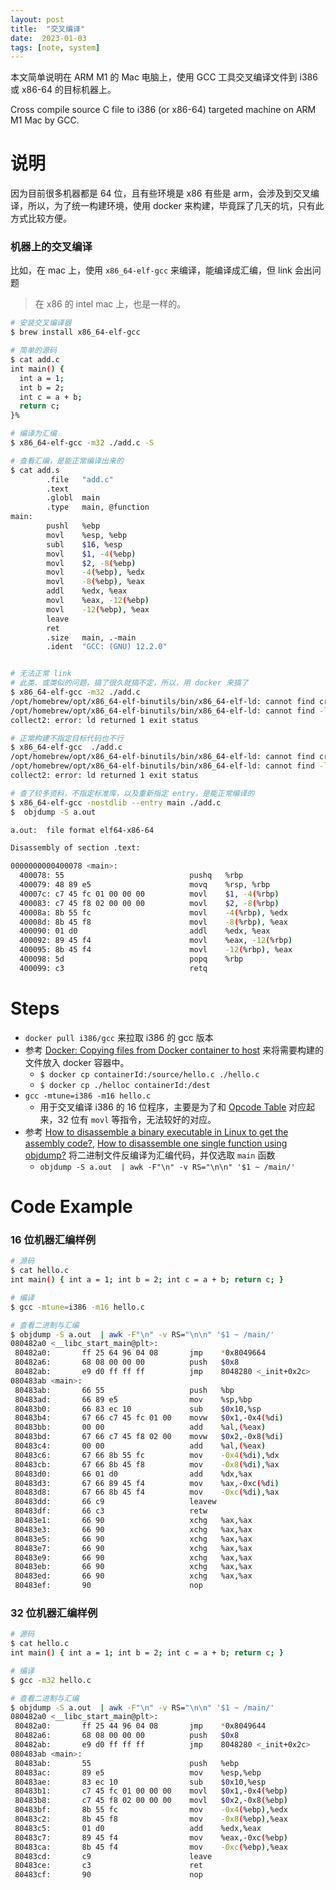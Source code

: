 ```yaml
---
layout: post
title:  "交叉编译"
date:  2023-01-03
tags: [note, system]
---
```


  本文简单说明在 ARM M1 的 Mac 电脑上，使用 GCC 工具交叉编译文件到 i386 或 x86-64 的目标机器上。

  Cross compile source C file to i386 (or x86-64) targeted machine on ARM M1 Mac by GCC.


# 说明

  因为目前很多机器都是 64 位，且有些环境是 x86 有些是 arm，会涉及到交叉编译，所以，为了统一构建环境，使用 docker 来构建，毕竟踩了几天的坑，只有此方式比较方便。

### 机器上的交叉编译

  比如，在 mac 上，使用 `x86_64-elf-gcc` 来编译，能编译成汇编，但 link 会出问题

> 在 x86 的 intel mac 上，也是一样的。

```sh
# 安装交叉编译器
$ brew install x86_64-elf-gcc

# 简单的源码
$ cat add.c
int main() {
  int a = 1;
  int b = 2;
  int c = a + b;
  return c;
}%

# 编译为汇编
$ x86_64-elf-gcc -m32 ./add.c -S

# 查看汇编，是能正常编译出来的
$ cat add.s
        .file   "add.c"
        .text
        .globl  main
        .type   main, @function
main:
        pushl   %ebp
        movl    %esp, %ebp
        subl    $16, %esp
        movl    $1, -4(%ebp)
        movl    $2, -8(%ebp)
        movl    -4(%ebp), %edx
        movl    -8(%ebp), %eax
        addl    %edx, %eax
        movl    %eax, -12(%ebp)
        movl    -12(%ebp), %eax
        leave
        ret
        .size   main, .-main
        .ident  "GCC: (GNU) 12.2.0"


# 无法正常 link
# 此类、或类似的问题，搞了很久就搞不定，所以，用 docker 来搞了
$ x86_64-elf-gcc -m32 ./add.c
/opt/homebrew/opt/x86_64-elf-binutils/bin/x86_64-elf-ld: cannot find crt0.o: No such file or directory
/opt/homebrew/opt/x86_64-elf-binutils/bin/x86_64-elf-ld: cannot find -lc: No such file or directory
collect2: error: ld returned 1 exit status

# 正常构建不指定目标代码也不行
$ x86_64-elf-gcc  ./add.c
/opt/homebrew/opt/x86_64-elf-binutils/bin/x86_64-elf-ld: cannot find crt0.o: No such file or directory
/opt/homebrew/opt/x86_64-elf-binutils/bin/x86_64-elf-ld: cannot find -lc: No such file or directory
collect2: error: ld returned 1 exit status

# 查了较多资料，不指定标准库，以及重新指定 entry，是能正常编译的
$ x86_64-elf-gcc -nostdlib --entry main ./add.c
$  objdump -S a.out

a.out:  file format elf64-x86-64

Disassembly of section .text:

0000000000400078 <main>:
  400078: 55                            pushq   %rbp
  400079: 48 89 e5                      movq    %rsp, %rbp
  40007c: c7 45 fc 01 00 00 00          movl    $1, -4(%rbp)
  400083: c7 45 f8 02 00 00 00          movl    $2, -8(%rbp)
  40008a: 8b 55 fc                      movl    -4(%rbp), %edx
  40008d: 8b 45 f8                      movl    -8(%rbp), %eax
  400090: 01 d0                         addl    %edx, %eax
  400092: 89 45 f4                      movl    %eax, -12(%rbp)
  400095: 8b 45 f4                      movl    -12(%rbp), %eax
  400098: 5d                            popq    %rbp
  400099: c3                            retq
```


# Steps

* `docker pull i386/gcc` 来拉取 i386 的 gcc 版本
* 参考 [Docker: Copying files from Docker container to host](https://stackoverflow.com/questions/22049212/docker-copying-files-from-docker-container-to-host) 来将需要构建的文件放入 docker 容器中。
  * `$ docker cp containerId:/source/hello.c ./hello.c`
  * `$ docker cp ./helloc containerId:/dest`
* `gcc -mtune=i386 -m16 hello.c`
  * 用于交叉编译 i386 的 16 位程序，主要是为了和 [Opcode Table](https://pdos.csail.mit.edu/6.828/2018/readings/i386/appa.htm) 对应起来，32 位有 `movl` 等指令，无法较好的对应。
* 参考 [How to disassemble a binary executable in Linux to get the assembly code?](https://stackoverflow.com/questions/5125896/how-to-disassemble-a-binary-executable-in-linux-to-get-the-assembly-code), [How to disassemble one single function using objdump?](https://stackoverflow.com/questions/22769246/how-to-disassemble-one-single-function-using-objdump) 将二进制文件反编译为汇编代码，并仅选取 `main` 函数
  * `objdump -S a.out  | awk -F"\n" -v RS="\n\n" '$1 ~ /main/'`


# Code Example


### 16 位机器汇编样例

```sh
# 源码
$ cat hello.c
int main() { int a = 1; int b = 2; int c = a + b; return c; }

# 编译
$ gcc -mtune=i386 -m16 hello.c

# 查看二进制与汇编
$ objdump -S a.out  | awk -F"\n" -v RS="\n\n" '$1 ~ /main/'
080482a0 <__libc_start_main@plt>:
 80482a0:       ff 25 64 96 04 08       jmp    *0x8049664
 80482a6:       68 08 00 00 00          push   $0x8
 80482ab:       e9 d0 ff ff ff          jmp    8048280 <_init+0x2c>
080483ab <main>:
 80483ab:       66 55                   push   %bp
 80483ad:       66 89 e5                mov    %sp,%bp
 80483b0:       66 83 ec 10             sub    $0x10,%sp
 80483b4:       67 66 c7 45 fc 01 00    movw   $0x1,-0x4(%di)
 80483bb:       00 00                   add    %al,(%eax)
 80483bd:       67 66 c7 45 f8 02 00    movw   $0x2,-0x8(%di)
 80483c4:       00 00                   add    %al,(%eax)
 80483c6:       67 66 8b 55 fc          mov    -0x4(%di),%dx
 80483cb:       67 66 8b 45 f8          mov    -0x8(%di),%ax
 80483d0:       66 01 d0                add    %dx,%ax
 80483d3:       67 66 89 45 f4          mov    %ax,-0xc(%di)
 80483d8:       67 66 8b 45 f4          mov    -0xc(%di),%ax
 80483dd:       66 c9                   leavew
 80483df:       66 c3                   retw
 80483e1:       66 90                   xchg   %ax,%ax
 80483e3:       66 90                   xchg   %ax,%ax
 80483e5:       66 90                   xchg   %ax,%ax
 80483e7:       66 90                   xchg   %ax,%ax
 80483e9:       66 90                   xchg   %ax,%ax
 80483eb:       66 90                   xchg   %ax,%ax
 80483ed:       66 90                   xchg   %ax,%ax
 80483ef:       90                      nop
```

### 32 位机器汇编样例

```sh
# 源码
$ cat hello.c
int main() { int a = 1; int b = 2; int c = a + b; return c; }

# 编译
$ gcc -m32 hello.c

# 查看二进制与汇编
$ objdump -S a.out  | awk -F"\n" -v RS="\n\n" '$1 ~ /main/'
080482a0 <__libc_start_main@plt>:
 80482a0:       ff 25 44 96 04 08       jmp    *0x8049644
 80482a6:       68 08 00 00 00          push   $0x8
 80482ab:       e9 d0 ff ff ff          jmp    8048280 <_init+0x2c>
080483ab <main>:
 80483ab:       55                      push   %ebp
 80483ac:       89 e5                   mov    %esp,%ebp
 80483ae:       83 ec 10                sub    $0x10,%esp
 80483b1:       c7 45 fc 01 00 00 00    movl   $0x1,-0x4(%ebp)
 80483b8:       c7 45 f8 02 00 00 00    movl   $0x2,-0x8(%ebp)
 80483bf:       8b 55 fc                mov    -0x4(%ebp),%edx
 80483c2:       8b 45 f8                mov    -0x8(%ebp),%eax
 80483c5:       01 d0                   add    %edx,%eax
 80483c7:       89 45 f4                mov    %eax,-0xc(%ebp)
 80483ca:       8b 45 f4                mov    -0xc(%ebp),%eax
 80483cd:       c9                      leave
 80483ce:       c3                      ret
 80483cf:       90                      nop
```

